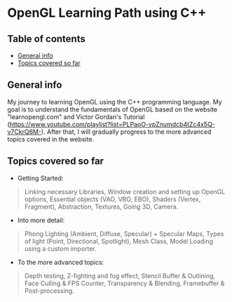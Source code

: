 # OpenGL Learning Path using C++

## Table of contents
* [General info](#general-info)
* [Topics covered so far](#topics-covered-so-far)

## General info
My journey to learning OpenGL using the C++ programming language. My goal is to understand the fundamentals of OpenGL based on the website "learnopengl.com" and Victor Gordan's Tutorial (https://www.youtube.com/playlist?list=PLPaoO-vpZnumdcb4tZc4x5Q-v7CkrQ6M-). After that, I will gradually progress to the more advanced topics covered in the website.

## Topics covered so far

* Getting Started:
> 	Linking necessary Libraries,
	Window creation and setting up OpenGL options,
	Essential objects (VAO, VBO, EBO),
	Shaders (Vertex, Fragment),
	Abstraction,
	Textures,
	Going 3D,
	Camera.

* Into more detail:
> 	Phong Lighting (Ambient, Diffuse, Specular) + Specular Maps,
	Types of light (Point, Directional, Spotlight),
	Mesh Class,
	Model Loading using a custom importer.
	
* To the more advanced topics:
>	Depth testing, Z-fighting and fog effect,
	Stencil Buffer & Outlining,
	Face Culling & FPS Counter,
	Transparency & Blending,
	Framebuffer & Post-processing.